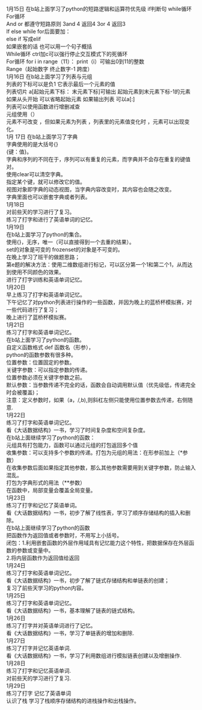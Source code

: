 1月15日 在b站上面学习了python的短路逻辑和运算符优先级 if判断句 while循环   
For循环   
And or 都遵守短路原则 3and 4 返回4   3or 4 返回3  
If else while for后面要加：  
else if  写成elif   
如果嵌套的话 也可以用一个句子概括  
While循环 ctrl加c可以强行停止交互模式下的死循环  
For循环 for i in range（11）： print（i）可输出0到11的整数  
 Range（起始数字 终止数字-1 跨度）  
1月16日 在b站上面学习了列表与元组    
列表的下标可以是负1 它表示最后一个元素的值  
列表切片  a[起始元素下标： 末元素下标]可输出 起始元素到末元素下标-1的元素  
如果从头开始 可以省略起始元素 如果输出列表 可以a[:]  
列表可以使用函数进行增删减查  
元组使用（）  
元素不可改变 ，但如果元素为列表 ，列表里的元素值变化时 ，元素可以出现变化。  
1月 17日 在b站上面学习了字典   
字典使用的是大括号{}  
{键：值}。  
字典和序列的不同在于，序列可以有重复的元素，而字典并不会存在重复的键值对。   
使用clear可以清空字典。  
指定某个键，就可以修改它的值。  
视图对象即字典的动态视图，当字典内容改变时，其内容也会随之改变。  
字典里面也可以嵌套字典或者列表。  
1月18日  
对前些天的学习进行了复习。  
练习了打字和进行了英语单词的记忆。  
1月19日  
在b站上面学习了python的集合。  
使用{}，无序，唯一（可以直接得到一个去重的结果）。  
set的对象是可变的 frozenset的对象是不可变的。  
在晚上学习了班干的做题思路；  
第e题的解决方法：使用二维数组进行标记，可以区分第一个1和第二个1，从而达到使用不同颜色的效果。  
进行了打字训练和英语单词记忆。  
1月20日  
早上练习了打字和英语单词记忆。  
下午记忆了对python列表进行操作的一些函数，并因为晚上的蓝桥杯模拟赛，对一些代码进行了复习；  
晚上进行了蓝桥杯模拟赛。    
1月21日    
练习了打字和英语单词记忆。  
在b站上面学习了python的函数。    
自定义函数格式  def 函数名（形参），    
python的函数参数有很多种。  
位置参数：位置固定的参数。  
关键字参数：可以指定参数的传递。  
位置参数必须在关键字参数之前。    
默认参数：当参数传递不完全的话，函数会自动调用默认值（优先级低，传递完全时会被覆盖)；  
注意：定义参数时，如果（a，/,b),则斜杠左侧只能使用位置参数去传递，右侧随意.  
1月22日  
练习了打字和英语单词记忆。  
看《大话数据结构》一书，学习了时间复杂度和空间复杂度。  
在b站上面继续学习了python的函数：  
元组具有打包能力，函数可以通过元组的打包返回多个值  
收集参数：可以支持多个参数的传递。打包为元组的用法：在形参前加上（*参数）  
在收集参数后面如果指定其他参数，那么其他参数需要用到关键字参数，防止输入混乱。  
打包为字典形式的用法（**参数）  
在函数中，局部变量会覆盖全局变量。  
1月23日  
练习了打字和记忆了英语单词。  
看《大话数据结构》一书，初步了解了线性表，学习了顺序存储结构的插入和删除。  
在b站上面继续学习了python的函数  
  把函数作为返回值或者参数时，不用写上小括号。  
  闭包：1.利用嵌套函数的外层作用域具有记忆能力这个特性，把数据保存在外层函数的参数或变量中。  
  2.将内层函数作为返回值给返回  
 1月24日  
练习了打字和英语单词记忆。  
看《大话数据结构》一书，初步了解了链式存储结构和单链表的创建；  
复习了前些天学习的python内容。  
1月25日  
练习了打字和英语单词记忆。  
看《大话数据结构》一书，基本理解了链表的链式结构。   
1月26日    
练习了打字并对英语单词进行了记忆。  
看《大话数据结构》一书，学习了单链表的增加和删除.   
1月27日      
练习了打字并记忆英语单词.     
看《大话数据结构》一书，学习了利用数组进行模拟链表创建以及增删操作.    
1月28日        
练习了打字和记忆英语单词.       
对前些天的学习进行了复习.    
1月29日   
练习了打字 记忆了英语单词    
认识了栈 学习了栈顺序存储结构的进栈操作和出栈操作。  
